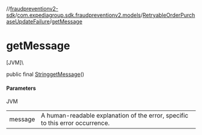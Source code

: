 //[fraudpreventionv2-sdk](../../../index.md)/[com.expediagroup.sdk.fraudpreventionv2.models](../index.md)/[RetryableOrderPurchaseUpdateFailure](index.md)/[getMessage](get-message.md)

# getMessage

[JVM]\

public final [String](https://docs.oracle.com/javase/8/docs/api/java/lang/String.html)[getMessage](get-message.md)()

#### Parameters

JVM

| | |
|---|---|
| message | A human-readable explanation of the error, specific to this error occurrence. |
